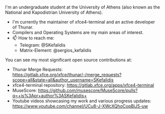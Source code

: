 I'm an undergraduate student at the University of Athens (also known as the National and Kapodistrian University of Athens).

- I'm currently the maintainer of xfce4-terminal and an active developer of Thunar.
- Compilers and Operating Systems are my main areas of interest.
- 📫 How to reach me: 
  - Telegram: @SKefalidis 
  - Matrix-Element: @sergios_kefalidis


You can see my most significant open source contributions at:
- Thunar Merge Requests: https://gitlab.xfce.org/xfce/thunar/-/merge_requests?scope=all&state=all&author_username=SKefalidis
- xfce4-terminal repository: https://gitlab.xfce.org/apps/xfce4-terminal
- MuseScore: https://github.com/musescore/MuseScore/pulls?q=+is%3Apr+author%3ASKefalidis+
- Youtube videos showcasing my work and various progress updates: https://www.youtube.com/channel/UCu8-J-XWcXQhoCopBiJ5-uw
